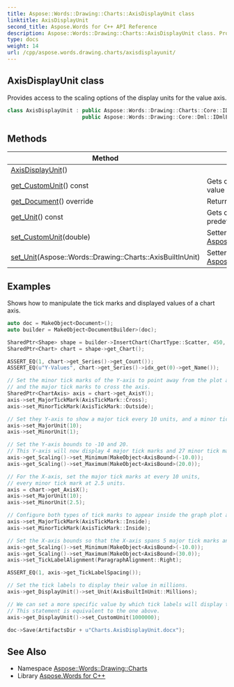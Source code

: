 ```yaml
---
title: Aspose::Words::Drawing::Charts::AxisDisplayUnit class
linktitle: AxisDisplayUnit
second_title: Aspose.Words for C++ API Reference
description: Aspose::Words::Drawing::Charts::AxisDisplayUnit class. Provides access to the scaling options of the display units for the value axis in C++.
type: docs
weight: 14
url: /cpp/aspose.words.drawing.charts/axisdisplayunit/
---
```

## AxisDisplayUnit class


Provides access to the scaling options of the display units for the value axis.

```cpp
class AxisDisplayUnit : public Aspose::Words::Drawing::Charts::Core::IDmlChartTitleHolder,
                        public Aspose::Words::Drawing::Core::Dml::IDmlExtensionListSource
```

## Methods

| Method | Description |
| --- | --- |
| [AxisDisplayUnit](./axisdisplayunit/)() |  |
| [get_CustomUnit](./get_customunit/)() const | Gets or sets a user-defined divisor to scale display units on the value axis. |
| [get_Document](./get_document/)() override | Returns the [Document](../../aspose.words/document/) the title holder belongs. |
| [get_Unit](./get_unit/)() const | Gets or sets the scaling value of the display units as one of the predefined values. |
| [set_CustomUnit](./set_customunit/)(double) | Setter for [Aspose::Words::Drawing::Charts::AxisDisplayUnit::get_CustomUnit](./get_customunit/). |
| [set_Unit](./set_unit/)(Aspose::Words::Drawing::Charts::AxisBuiltInUnit) | Setter for [Aspose::Words::Drawing::Charts::AxisDisplayUnit::get_Unit](./get_unit/). |

## Examples



Shows how to manipulate the tick marks and displayed values of a chart axis. 
```cpp
auto doc = MakeObject<Document>();
auto builder = MakeObject<DocumentBuilder>(doc);

SharedPtr<Shape> shape = builder->InsertChart(ChartType::Scatter, 450, 250);
SharedPtr<Chart> chart = shape->get_Chart();

ASSERT_EQ(1, chart->get_Series()->get_Count());
ASSERT_EQ(u"Y-Values", chart->get_Series()->idx_get(0)->get_Name());

// Set the minor tick marks of the Y-axis to point away from the plot area,
// and the major tick marks to cross the axis.
SharedPtr<ChartAxis> axis = chart->get_AxisY();
axis->set_MajorTickMark(AxisTickMark::Cross);
axis->set_MinorTickMark(AxisTickMark::Outside);

// Set they Y-axis to show a major tick every 10 units, and a minor tick every 1 unit.
axis->set_MajorUnit(10);
axis->set_MinorUnit(1);

// Set the Y-axis bounds to -10 and 20.
// This Y-axis will now display 4 major tick marks and 27 minor tick marks.
axis->get_Scaling()->set_Minimum(MakeObject<AxisBound>(-10.0));
axis->get_Scaling()->set_Maximum(MakeObject<AxisBound>(20.0));

// For the X-axis, set the major tick marks at every 10 units,
// every minor tick mark at 2.5 units.
axis = chart->get_AxisX();
axis->set_MajorUnit(10);
axis->set_MinorUnit(2.5);

// Configure both types of tick marks to appear inside the graph plot area.
axis->set_MajorTickMark(AxisTickMark::Inside);
axis->set_MinorTickMark(AxisTickMark::Inside);

// Set the X-axis bounds so that the X-axis spans 5 major tick marks and 12 minor tick marks.
axis->get_Scaling()->set_Minimum(MakeObject<AxisBound>(-10.0));
axis->get_Scaling()->set_Maximum(MakeObject<AxisBound>(30.0));
axis->set_TickLabelAlignment(ParagraphAlignment::Right);

ASSERT_EQ(1, axis->get_TickLabelSpacing());

// Set the tick labels to display their value in millions.
axis->get_DisplayUnit()->set_Unit(AxisBuiltInUnit::Millions);

// We can set a more specific value by which tick labels will display their values.
// This statement is equivalent to the one above.
axis->get_DisplayUnit()->set_CustomUnit(1000000);

doc->Save(ArtifactsDir + u"Charts.AxisDisplayUnit.docx");
```

## See Also

* Namespace [Aspose::Words::Drawing::Charts](../)
* Library [Aspose.Words for C++](../../)
